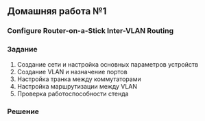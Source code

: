 ## Домашняя работа №1 
### Configure Router-on-a-Stick Inter-VLAN Routing

### Задание
1. Создание сети и настройка основных параметров устройств
2. Создание VLAN и назначение портов
3. Настройка транка между коммутаторами
4. Настройка маршрутизации между VLAN
5. Проверка работоспособности стенда

### Решение

